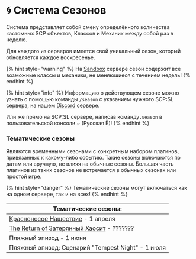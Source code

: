 # 🌀 Система Сезонов

Система представляет собой смену определённого количества кастомных SCP объектов, Классов и Механик между собой раз в неделю.

Для каждого из серверов имеется свой уникальный сезон, который обновляется каждое воскресенье.

{% hint style="warning" %}
На [Sandbox](../../servers/scpsl-sandbox.md) сервере сезон содержит все возможные классы и механики, не меняющиеся с течением недель!
{% endhint %}

{% hint style="info" %}
Информацию о действующем сезоне можно узнать с помощью команды `/season` с указанием нужного SCP:SL сервера, на нашем [Discord](https://discord.com/invite/376sEKP2tX) сервере.

Или же прямо на SCP:SL сервере, написав команду`.season` в пользовательской консоли \~ (Русская Ё)!
{% endhint %}

### Тематические сезоны

Являются временными сезонами с конкретным набором плагинов, привязанных к какому-либо событию. Такие сезоны включаются по датам или вручную, не влияя на обычные сезоны. Большая часть плагинов из таких сезонов не встречается в обычных сезонах или простой игре.

{% hint style="danger" %}
Тематические сезоны могут включаться как на одном сервере, так и на всех!
{% endhint %}

| Тематические сезоны:                                                                       |
| ------------------------------------------------------------------------------------------ |
| [Красноносое Нашествие](../custom-classes/custom-teams/childs-of-honkmother.md) - 1 апреля |
| [The Return of Затерянный Хаосит](../custom-classes/chi/lost-chaos.md) - ???????           |
| Пляжный эпизод - 1 июня                                                                    |
| Пляжный эпизод: Сценарий "Tempest Night" - 1 июля                                          |
